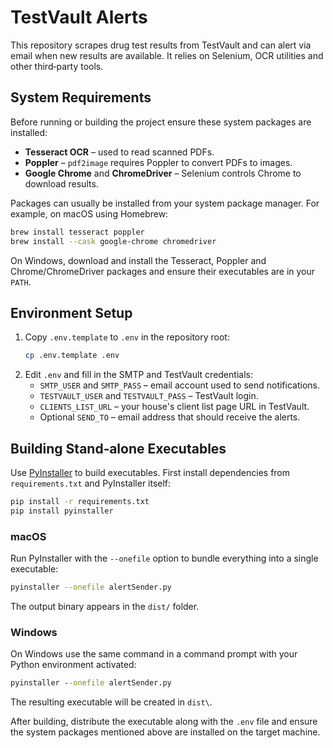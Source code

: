 # TestVault Alerts

This repository scrapes drug test results from TestVault and can alert via email when new results are available. It relies on Selenium, OCR utilities and other third‑party tools.

## System Requirements

Before running or building the project ensure these system packages are installed:

- **Tesseract OCR** – used to read scanned PDFs.
- **Poppler** – `pdf2image` requires Poppler to convert PDFs to images.
- **Google Chrome** and **ChromeDriver** – Selenium controls Chrome to download results.

Packages can usually be installed from your system package manager. For example, on macOS using Homebrew:

```bash
brew install tesseract poppler
brew install --cask google-chrome chromedriver
```

On Windows, download and install the Tesseract, Poppler and Chrome/ChromeDriver packages and ensure their executables are in your `PATH`.

## Environment Setup

1. Copy `.env.template` to `.env` in the repository root:
   ```bash
   cp .env.template .env
   ```
2. Edit `.env` and fill in the SMTP and TestVault credentials:
   - `SMTP_USER` and `SMTP_PASS` – email account used to send notifications.
   - `TESTVAULT_USER` and `TESTVAULT_PASS` – TestVault login.
   - `CLIENTS_LIST_URL` – your house's client list page URL in TestVault.
   - Optional `SEND_TO` – email address that should receive the alerts.

## Building Stand‑alone Executables

Use [PyInstaller](https://pyinstaller.org/) to build executables. First install dependencies from `requirements.txt` and PyInstaller itself:

```bash
pip install -r requirements.txt
pip install pyinstaller
```

### macOS

Run PyInstaller with the `--onefile` option to bundle everything into a single executable:

```bash
pyinstaller --onefile alertSender.py
```

The output binary appears in the `dist/` folder.

### Windows

On Windows use the same command in a command prompt with your Python environment activated:

```cmd
pyinstaller --onefile alertSender.py
```

The resulting executable will be created in `dist\`.

After building, distribute the executable along with the `.env` file and ensure the system packages mentioned above are installed on the target machine.
